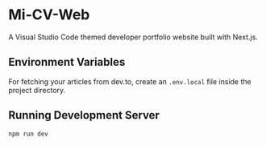 # Mi-CV-Web
A Visual Studio Code themed developer portfolio website built with Next.js.

## Environment Variables

For fetching your articles from dev.to, create an `.env.local` file inside the project directory.

## Running Development Server

```bash
npm run dev
```

